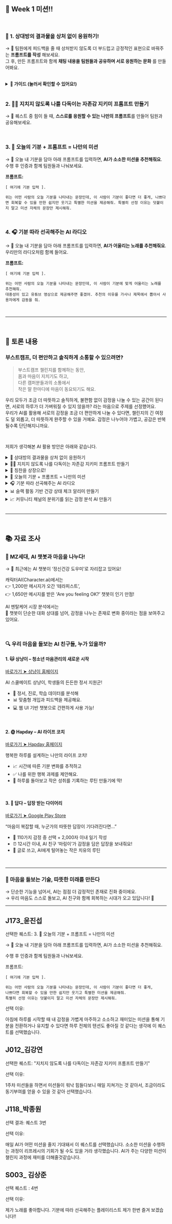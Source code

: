 ## 🚩 Week 1 미션!!

<br />

### 🎨 1. 상대방의 결과물을 상처 없이 응원하기! 
→ 🤖 팀원에게 피드백을 줄 때 상처받지 않도록 더 부드럽고 긍정적인 표현으로 바꿔주는 **프롬프트를 작성** 해보세요. <br />
그 후, 만든 프롬프트와 함께 **채팅 내용을 팀원들과 공유하며 서로 응원하는 문화** 를 만들어봐요.

<br />

<details>
<summary><strong>📘 가이드 (눌러서 확인할 수 있어요!)</strong></summary>

---

## 💬 ChatGPT 채팅 내용 공유 방법 안내

ChatGPT에서 유익한 대화를 나눴다면, 그 내용을 다른 사람과 공유할 수 있습니다. 아래 방법들을 참고하여 원하는 방식으로 공유해보세요!

<br />

### 🔗 대화 공유 링크 만들기 (ChatGPT 공유 기능)

ChatGPT는 일부 대화에 대해 **공유 링크 생성 기능**을 제공합니다.

#### 방법:

1. 대화창에서 공유하고 싶은 대화를 엽니다.
2. 메시지 오른쪽 상단의 `🔗 공유하기` 아이콘을 클릭합니다.
   
    [![image.png](https://i.postimg.cc/V6Bj5wQc/image.png)](https://postimg.cc/hzvJ3HtC)

3. 생성된 링크를 복사하여 공유 대상에게 전달합니다.
   
    [![image.png](https://i.postimg.cc/6Qx2ZPh6/image.png)](https://postimg.cc/CRJxTmt9)

> ✅ 장점: 포맷 유지, 보기 편한 링크 제공  
> ⚠️ 단점: 일부 플랫폼이나 설정에서는 비활성화될 수 있음

---

<br />

### 🤖 2. 나만의 GPT 만들기 (GPTs)

> ⚠️ **GPT Plus 유저 전용 기능**

ChatGPT에서는 자신만의 맞춤형 GPT를 만들어 공유할 수 있습니다. 자주 사용하는 명령어나 특정한 응답 스타일, API 연동 등을 설정하여 더욱 효율적인 GPT를 구성할 수 있어요.

#### 방법:

1. [https://chat.openai.com/gpts](https://chat.openai.com/gpts) 로 접속합니다.
2. 우측 상단의 `+ 만들기` 버튼을 클릭합니다.
  
    [![gpt.png](https://i.postimg.cc/CLVxm8qJ/gpt.png)](https://postimg.cc/kDfC5Bwt)
3. **GPT 이름, 소개, 기능, 파일 업로드, 지식 추가, API 연결 등**을 설정합니다.

    [![gpt2.png](https://i.postimg.cc/v87s8N4L/gpt2.png)](https://postimg.cc/dD0X4nmL)
4. 완료 후 공유 옵션을 선택하여 링크를 생성하거나 비공개로 유지할 수 있습니다.

> ✅ 장점: 반복 작업 자동화, 특정 목적에 최적화된 GPT 생성<br>
> ⚠️ 단점: GPT Plus 가입자만 사용 가능

예시 공유 링크:

👉 [https://chat.openai.com/gpts/xyz123abc](https://chat.openai.com/gpts/xyz123abc)

---


## 💡 공유 시 유의사항

- 개인 정보나 민감한 데이터가 포함되어 있지 않은지 확인하세요.
- 공유 링크가 만료되거나 비공개로 설정되어 있을 수 있으니 주의하세요.
- 기업 또는 팀 채팅의 경우 내부 보안 정책을 먼저 확인하세요.

---

</details>


<br />

### 2. 🧘‍♀️ 지치지 않도록 나를 다독이는 자존감 지키미 프롬프트 만들기  
→ 💌 퀘스트 중 힘이 들 때, **스스로를 응원할 수 있는 나만의 프롬프트**를 만들어 팀원과 공유해보세요.

<br />


### 3. 🧩 오늘의 기분 + 프롬프트 = 나만의 미션  
→ 🎯 오늘 내 기분을 담아 아래 프롬프트를 입력하면, **AI가 소소한 미션을 추천해줘요**. 수행 후 인증과 함께 팀원들과 나눠보세요.


**프롬프트:**

```
[ 여기에 기분 입력 ].

위는 어떤 사람의 오늘 기분을 나타내는 문장인데, 이 사람이 기분이 좋다면 더 좋게, 나쁘다면 회복할 수 있을 만한 쉽지만 웃기고 특별한 미션을 제공해줘. 특별히 선정 이유는 덧붙이지 말고 미션 자체의 문장만 제시해줘.
```

<br />

### 4. 🎧 기분 따라 선곡해주는 AI 라디오  
→ 🎵 오늘 내 기분을 담아 아래 프롬프트를 입력하면, **AI가 어울리는 노래를 추천해줘요**. 우리만의 라디오처럼 함께 들어요.


**프롬프트:**

```
[ 여기에 기분 입력 ].

위는 어떤 사람의 오늘 기분을 나타내는 문장인데, 이 사람이 기분에 맞게 어울리는 노래를 추천해줘.
대중성이 있고 유튜브 영상으로 제공해주면 좋겠어. 추천의 이유를 가사나 제목에서 뽑아서 사용자에게 감동을 줘.
```

<br />


---


<br />

## 💬 토론 내용

### 부스트캠프, 더 편안하고 솔직하게 소통할 수 있으려면?

> 부스트캠프 챌린지를 함께하는 동안, <br />
> 몸과 마음이 지치기도 하고, <br />
> 다른 캠퍼분들과의 소통에서 <br />
> 작은 말 한마디에 마음이 동요되기도 해요.

우리 모두가 조금 더 따뜻하고 솔직하게, 불편함 없이 감정을 나눌 수 있는 공간이 된다면, 서로의 하루가 더 가벼워질 수 있지 않을까? 라는 마음으로 주제를 선정헀어요. <br />
우리가 AI를 활용해 서로의 감정을 조금 더 편안하게 나눌 수 있다면, 챌린지의 긴 여정도 덜 외롭고, 더 따뜻하게 완주할 수 있을 거예요. 감정은 나누어야 가볍고, 공감은 반복될수록 단단해지니까요.

<br />

저희가 생각해본 AI 활용 방안은 아래와 같습니다.

<details>
<summary>🎨 상대방의 결과물을 상처 없이 응원하기</summary>
<br />

🤖 AI의 도움을 받아, 남이 만든 결과물에 대해 **따뜻하면서도 발전적인 피드백**을 작성해보세요.  
ChatGPT나 맞춤형 GPT를 활용해, 표현을 좀 더 부드럽고 응원 가득하게 다듬는 프롬프트를 직접 만들어 공유해보는 것도 좋아요!

<br />
</details>

<details>
<summary>🧘‍♀️ 지치지 않도록 나를 다독이는 자존감 지키미 프롬프트 만들기</summary>
<br />

💌 퀘스트 중 힘이 들 때, **스스로를 응원할 수 있는 나만의 프롬프트**를 만들어 팀원과 공유해보세요.  
내 기분을 돌보고 다독일 수 있는 말 한마디, AI와 함께 찾아봐요!

<br />
</details>

<details>
<summary>🏅 칭찬을 상장으로!</summary>
<br />

📝 팀원을 향한 **진심 어린 칭찬을 글로 적어 제출하면**, AI가 **상장 이미지로 바꿔드려요**.  
하나의 칭찬이, 팀 전체를 따뜻하게 만들 수 있어요.

<br />
</details>

<details>
<summary>🧩 오늘의 기분 + 프롬프트 = 나만의 미션</summary>
<br />

🎯 오늘 내 기분을 담아 아래 프롬프트를 입력하면, **AI가 소소한 미션을 추천해줘요**.  
수행 후 인증샷과 함께 팀원들과 나눠보세요!

**프롬프트:**


```
[ 여기에 기분 입력 ].

위는 어떤 사람의 오늘 기분을 나타내는 문장인데, 이 사람이 기분이 좋다면 더 좋게, 나쁘다면 회복할 수 있을 만한 쉽지만 웃기고 특별한 미션을 제공해줘. 특별히 선정 이유는 덧붙이지 말고 미션 자체의 문장만 제시해줘.
```

<br />
</details>

<details>
<summary>🎧 기분 따라 선곡해주는 AI 라디오</summary>
<br />

🎵 오늘 내 기분을 담아 아래 프롬프트를 입력하면, **AI가 어울리는 노래를 추천해줘요**.  
우리만의 라디오처럼 팀원들과 공유해봐요!

**프롬프트:**


```
[ 여기에 기분 입력 ].

위는 어떤 사람의 오늘 기분을 나타내는 문장인데, 이 사람이 기분에 맞게 어울리는 노래를 추천해줘.
대중성이 있고 유튜브 영상으로 제공해주면 좋겠어. 추천의 이유를 가사나 제목에서 뽑아서 사용자에게 감동을 줘.
```

<br />
</details>

<details>
<summary>📊 슬랙 활동 기반 건강 상태 체크 알리미 만들기</summary>
<br />

🩺 팀원들의 슬랙 활동 데이터를 바탕으로, **지치거나 과몰입하는 징후를 감지해주는 AI 알리미**를 만들어보세요.  
모두가 건강하게 함께 성장할 수 있도록 챙겨주는 기술, 직접 시도해봐요!

<br />
</details>

<details>
<summary>📈 커뮤니티 채널의 분위기를 읽는 감정 분석 AI 만들기</summary>
<br />

🧠 슬랙의 특정 채널에서 오가는 메시지를 기반으로, **AI가 전체 분위기를 감정 분석**해줘요.  
커뮤니티의 기류를 파악하고, 더 나은 소통 방향을 고민해볼 수 있는 좋은 출발점이 될 거예요.

<br />
</details>

<br />

---

<br />

## 📚 자료 조사

### 🧠 MZ세대, AI 챗봇과 마음을 나누다!

→ 📰 최근에는 AI 챗봇이 ‘정신건강 도우미’로 자리잡고 있어요!

캐릭터AI(Character.ai)에서는 <br />
👉 1,200만 메시지가 오간 ‘테라피스트’, <br />
👉 1,650만 메시지를 받은 ‘Are you feeling OK?’ 챗봇이 인기 만점!

AI 멘탈케어 시장 분석에서는 <br />
💬 챗봇이 단순한 대화 상대를 넘어, 감정을 나누는 존재로 변화 중이라는 점을 보여주고 있어요.

<br />

### 🔍 우리 마음을 돌보는 AI 친구들, 누가 있을까?

#### 1. 🐱 상냥이 – 청소년 마음관리의 새로운 시작

[바로가기 ➤ 상냥이 홈페이지](https://sangnyang.ai/)

AI 스쿨메이트 상냥이, 학생들의 든든한 정서 지원군!

- 🌈 정서, 진로, 학습 데이터를 분석해
- 📊 맞춤형 개입과 피드백을 제공해요.
- 💻 웹 UI 기반 챗봇으로 간편하게 사용 가능!

<br />

#### 2. 🌞 Hapday – AI 라이프 코치

[바로가기 ➤ Hapday 홈페이지](https://hapday.app/ko/homepage/)

행복한 하루를 설계하는 나만의 라이프 코치!

- 📈 시간에 따른 기분 변화를 추적하고
- ✅ 나를 위한 행복 과제를 제안해요.
- 💬 하루를 돌아보고 작은 성취를 기록하는 루틴 만들기에 딱!

<br />

#### 3. 📖 답다 – 답장 받는 다이어리

[바로가기 ➤ Google Play Store](https://play.google.com/store/apps/details?id=com.lguplus.macaring&hl=ko&pli=1)

“마음이 복잡할 때, 누군가의 따뜻한 답장이 기다려진다면…”

- 📝 110가지 감정 중 선택 + 2,000자 이내 일기 작성
- ⏰ 12시간 이내, AI 친구 ‘마링이’가 감정을 담은 답장을 보내줘요!
- 💌 글로 쓰고, AI에게 털어놓는 작은 치유의 루틴

<br />

---

### 🌱 마음을 돌보는 기술, 따뜻한 미래를 만든다

→ 단순한 기능을 넘어서, AI는 점점 더 감정적인 존재로 진화 중이에요. <br />
→ 우리 마음도 스스로 돌보고, AI 친구와 함께 회복하는 시대가 오고 있답니다! 🌷

---
## J173_윤진섭
선택한 퀘스트: 3. 🧩 오늘의 기분 + 프롬프트 = 나만의 미션

→ 🎯 오늘 내 기분을 담아 아래 프롬프트를 입력하면, AI가 소소한 미션을 추천해줘요.

수행 후 인증과 함께 팀원들과 나눠보세요.

프롬프트:
```
[ 여기에 기분 입력 ].

위는 어떤 사람의 오늘 기분을 나타내는 문장인데, 이 사람이 기분이 좋다면 더 좋게,
나쁘다면 회복할 수 있을 만한 쉽지만 웃기고 특별한 미션을 제공해줘.
특별히 선정 이유는 덧붙이지 말고 미션 자체의 문장만 제시해줘.
```
선택 이유:

아침에 하루를 시작할 때 내 감정을 가볍게 마주하고 소소하고 재미있는 미션을 통해 기분을 전환하거나 유지할 수 있다면 하루 전체의 텐션도 좋아질 것 같다는 생각에 이 퀘스트를 선택했습니다.


## J012_김강연
선택한 퀘스트: "지치지 않도록 나를 다독이는 자존감 지키미 프롬프트 만들기"

선택 이유:

1주차 미션들을 하면서 미션들이 워낙 힘들다보니 매일 지쳐가는 것 같아서, 조금이라도 동기부여를 얻을 수 있을 것 같아 선택했습니다.

## J118_박종원

선택 결과: 퀘스트 3번

선택 이유:

매일 AI가 어떤 미션을 줄지 기대돼서 이 퀘스트를 선택했습니다. 소소한 미션을 수행하는 과정이 리프레시의 기회가 될 수도 있을 거라 생각했습니다. AI가 주는 다양한 미션이 챌린지 과정에 재미를 더해줄것같습니다.

## S003_ 김상준

선택 퀘스트 : 4번 

선택 이유:

제가 노래를 좋아합니다. 기분에 따라 선곡해주는 플레이리스트 제가 한번 즐겨 보겠습니다!!